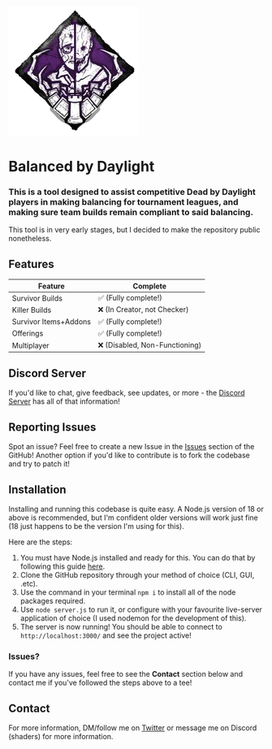 ![Balanced by Daylight Logo](public/iconography/Logo-Background.webp)
# Balanced by Daylight
### This is a tool designed to assist competitive Dead by Daylight players in making balancing for tournament leagues, and making sure team builds remain compliant to said balancing.

This tool is in very early stages, but I decided to make the repository public nonetheless.

## Features

| Feature | Complete |
| -------- | -------- |
| Survivor Builds | ✅ (Fully complete!)|
| Killer Builds | ❌ (In Creator, not Checker) |
| Survivor Items+Addons | ✅ (Fully complete!) |
| Offerings | ✅ (Fully complete!) |
| Multiplayer | ❌ (Disabled, Non-Functioning) |

## Discord Server

If you'd like to chat, give feedback, see updates, or more - the [Discord Server](https://discord.gg/E6zfpwvCce) has all of that information!

## Reporting Issues

Spot an issue? Feel free to create a new Issue in the [Issues](https://github.com/kylestarrtech/DBD-Balance-Checker/issues) section of the GitHub! Another option if you'd like to contribute is to fork the codebase and try to patch it!

## Installation

Installing and running this codebase is quite easy. A Node.js version of 18 or above is recommended, but I'm confident older versions will work just fine (18 just happens to be the version I'm using for this).

Here are the steps:
1. You must have Node.js installed and ready for this. You can do that by following this guide [here](https://docs.npmjs.com/downloading-and-installing-node-js-and-npm).
2. Clone the GitHub repository through your method of choice (CLI, GUI, .etc).
3. Use the command in your terminal `npm i` to install all of the node packages required.
4. Use `node server.js` to run it, or configure with your favourite live-server application of choice (I used nodemon for the development of this).
5. The server is now running! You should be able to connect to `http://localhost:3000/` and see the project active!

### Issues?

If you have any issues, feel free to see the **Contact** section below and contact me if you've followed the steps above to a tee!

## Contact
For more information, DM/follow me on [Twitter](https://twitter.com/SHADERSOP) or message me on Discord (shaders) for more information.